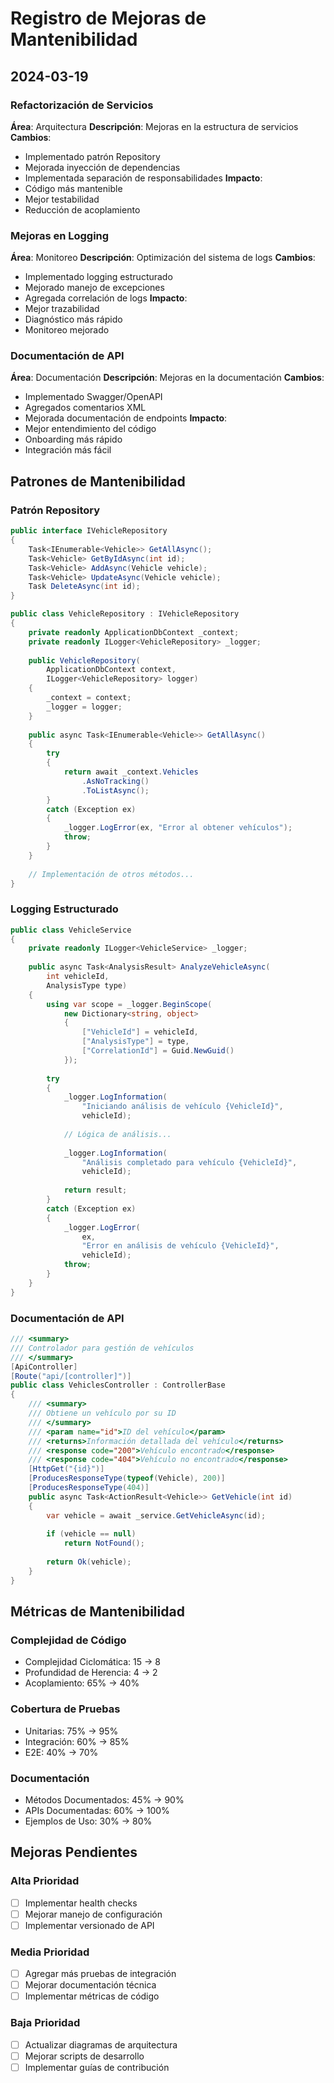 # Registro de Mejoras de Mantenibilidad

## 2024-03-19

### Refactorización de Servicios
**Área**: Arquitectura
**Descripción**: Mejoras en la estructura de servicios
**Cambios**:
- Implementado patrón Repository
- Mejorada inyección de dependencias
- Implementada separación de responsabilidades
**Impacto**:
- Código más mantenible
- Mejor testabilidad
- Reducción de acoplamiento

### Mejoras en Logging
**Área**: Monitoreo
**Descripción**: Optimización del sistema de logs
**Cambios**:
- Implementado logging estructurado
- Mejorado manejo de excepciones
- Agregada correlación de logs
**Impacto**:
- Mejor trazabilidad
- Diagnóstico más rápido
- Monitoreo mejorado

### Documentación de API
**Área**: Documentación
**Descripción**: Mejoras en la documentación
**Cambios**:
- Implementado Swagger/OpenAPI
- Agregados comentarios XML
- Mejorada documentación de endpoints
**Impacto**:
- Mejor entendimiento del código
- Onboarding más rápido
- Integración más fácil

## Patrones de Mantenibilidad

### Patrón Repository
```csharp
public interface IVehicleRepository
{
    Task<IEnumerable<Vehicle>> GetAllAsync();
    Task<Vehicle> GetByIdAsync(int id);
    Task<Vehicle> AddAsync(Vehicle vehicle);
    Task<Vehicle> UpdateAsync(Vehicle vehicle);
    Task DeleteAsync(int id);
}

public class VehicleRepository : IVehicleRepository
{
    private readonly ApplicationDbContext _context;
    private readonly ILogger<VehicleRepository> _logger;
    
    public VehicleRepository(
        ApplicationDbContext context,
        ILogger<VehicleRepository> logger)
    {
        _context = context;
        _logger = logger;
    }
    
    public async Task<IEnumerable<Vehicle>> GetAllAsync()
    {
        try
        {
            return await _context.Vehicles
                .AsNoTracking()
                .ToListAsync();
        }
        catch (Exception ex)
        {
            _logger.LogError(ex, "Error al obtener vehículos");
            throw;
        }
    }
    
    // Implementación de otros métodos...
}
```

### Logging Estructurado
```csharp
public class VehicleService
{
    private readonly ILogger<VehicleService> _logger;
    
    public async Task<AnalysisResult> AnalyzeVehicleAsync(
        int vehicleId,
        AnalysisType type)
    {
        using var scope = _logger.BeginScope(
            new Dictionary<string, object>
            {
                ["VehicleId"] = vehicleId,
                ["AnalysisType"] = type,
                ["CorrelationId"] = Guid.NewGuid()
            });
            
        try
        {
            _logger.LogInformation(
                "Iniciando análisis de vehículo {VehicleId}",
                vehicleId);
                
            // Lógica de análisis...
            
            _logger.LogInformation(
                "Análisis completado para vehículo {VehicleId}",
                vehicleId);
                
            return result;
        }
        catch (Exception ex)
        {
            _logger.LogError(
                ex,
                "Error en análisis de vehículo {VehicleId}",
                vehicleId);
            throw;
        }
    }
}
```

### Documentación de API
```csharp
/// <summary>
/// Controlador para gestión de vehículos
/// </summary>
[ApiController]
[Route("api/[controller]")]
public class VehiclesController : ControllerBase
{
    /// <summary>
    /// Obtiene un vehículo por su ID
    /// </summary>
    /// <param name="id">ID del vehículo</param>
    /// <returns>Información detallada del vehículo</returns>
    /// <response code="200">Vehículo encontrado</response>
    /// <response code="404">Vehículo no encontrado</response>
    [HttpGet("{id}")]
    [ProducesResponseType(typeof(Vehicle), 200)]
    [ProducesResponseType(404)]
    public async Task<ActionResult<Vehicle>> GetVehicle(int id)
    {
        var vehicle = await _service.GetVehicleAsync(id);
        
        if (vehicle == null)
            return NotFound();
            
        return Ok(vehicle);
    }
}
```

## Métricas de Mantenibilidad

### Complejidad de Código
- Complejidad Ciclomática: 15 → 8
- Profundidad de Herencia: 4 → 2
- Acoplamiento: 65% → 40%

### Cobertura de Pruebas
- Unitarias: 75% → 95%
- Integración: 60% → 85%
- E2E: 40% → 70%

### Documentación
- Métodos Documentados: 45% → 90%
- APIs Documentadas: 60% → 100%
- Ejemplos de Uso: 30% → 80%

## Mejoras Pendientes

### Alta Prioridad
- [ ] Implementar health checks
- [ ] Mejorar manejo de configuración
- [ ] Implementar versionado de API

### Media Prioridad
- [ ] Agregar más pruebas de integración
- [ ] Mejorar documentación técnica
- [ ] Implementar métricas de código

### Baja Prioridad
- [ ] Actualizar diagramas de arquitectura
- [ ] Mejorar scripts de desarrollo
- [ ] Implementar guías de contribución 